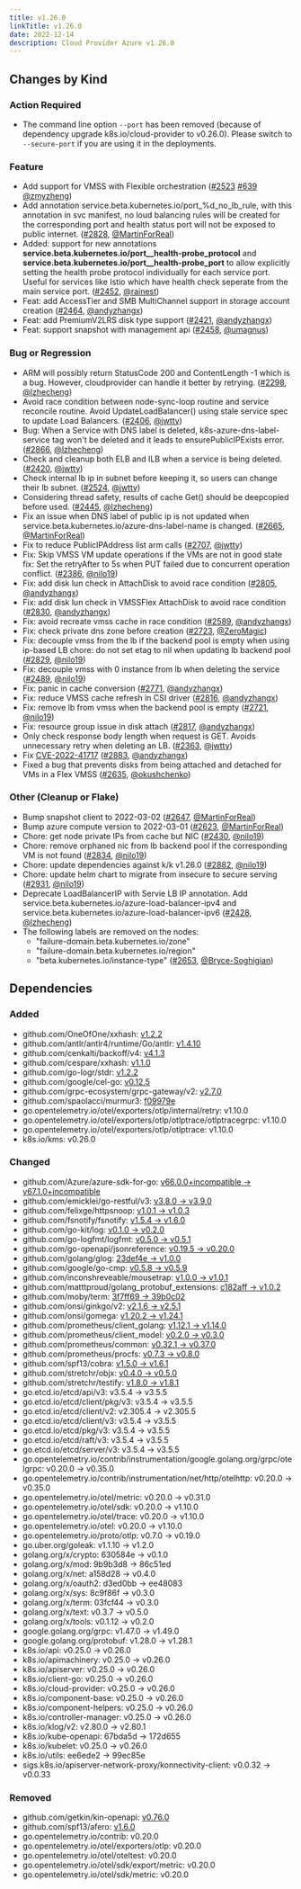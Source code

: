 ```yaml
---
title: v1.26.0
linkTitle: v1.26.0
date: 2022-12-14
description: Cloud Provider Azure v1.26.0
---
```


## Changes by Kind

### Action Required

- The command line option `--port` has been removed (because of dependency upgrade k8s.io/cloud-provider to v0.26.0). Please switch to `--secure-port` if you are using it in the deployments.

### Feature

- Add support for VMSS with Flexible orchestration ([#2523](https://github.com/kubernetes-sigs/cloud-provider-azure/issues/2523) [#639](https://github.com/kubernetes-sigs/cloud-provider-azure/issues/639) [@zmyzheng](https://github.com/zmyzheng))
- Add annotation service.beta.kubernetes.io/port_%d_no_lb_rule, with this annotation in svc manifest, no loud balancing rules will be created for the corresponding port and health status port will not be exposed to public internet. ([#2828](https://github.com/kubernetes-sigs/cloud-provider-azure/pull/2828), [@MartinForReal](https://github.com/MartinForReal))
- Added: support for new annotations **service.beta.kubernetes.io/port_<num>_health-probe_protocol** and **service.beta.kubernetes.io/port_<num>_health-probe_port** to allow explicitly setting the health probe protocol individually for each service port. Useful for services like Istio which have health check seperate from the main service port. ([#2452](https://github.com/kubernetes-sigs/cloud-provider-azure/pull/2452), [@rainest](https://github.com/rainest))
- Feat: add AccessTier and SMB MultiChannel support in storage account creation ([#2464](https://github.com/kubernetes-sigs/cloud-provider-azure/pull/2464), [@andyzhangx](https://github.com/andyzhangx))
- Feat: add PremiumV2LRS disk type support ([#2421](https://github.com/kubernetes-sigs/cloud-provider-azure/pull/2421), [@andyzhangx](https://github.com/andyzhangx))
- Feat: support snapshot with management api ([#2458](https://github.com/kubernetes-sigs/cloud-provider-azure/pull/2458), [@umagnus](https://github.com/umagnus))

### Bug or Regression

- ARM will possibly return StatusCode 200 and ContentLength -1 which is a bug. However, cloudprovider can handle it better by retrying. ([#2298](https://github.com/kubernetes-sigs/cloud-provider-azure/pull/2298), [@lzhecheng](https://github.com/lzhecheng))
- Avoid race condition between node-sync-loop routine and service reconcile routine.
  Avoid UpdateLoadBalancer() using stale service spec to update Load Balancers. ([#2406](https://github.com/kubernetes-sigs/cloud-provider-azure/pull/2406), [@jwtty](https://github.com/jwtty))
- Bug: When a Service with DNS label is deleted, k8s-azure-dns-label-service tag won't be deleted and it leads to ensurePublicIPExists error. ([#2866](https://github.com/kubernetes-sigs/cloud-provider-azure/pull/2866), [@lzhecheng](https://github.com/lzhecheng))
- Check and cleanup both ELB and ILB when a service is being deleted. ([#2420](https://github.com/kubernetes-sigs/cloud-provider-azure/pull/2420), [@jwtty](https://github.com/jwtty))
- Check internal lb ip in subnet before keeping it, so users can change their lb subnet. ([#2524](https://github.com/kubernetes-sigs/cloud-provider-azure/pull/2524), [@jwtty](https://github.com/jwtty))
- Considering thread safety, results of cache Get() should be deepcopied before used. ([#2445](https://github.com/kubernetes-sigs/cloud-provider-azure/pull/2445), [@lzhecheng](https://github.com/lzhecheng))
- Fix an issue when DNS label of public ip is not updated when service.beta.kubernetes.io/azure-dns-label-name is changed. ([#2665](https://github.com/kubernetes-sigs/cloud-provider-azure/pull/2665), [@MartinForReal](https://github.com/MartinForReal))
- Fix to reduce PublicIPAddress list arm calls ([#2707](https://github.com/kubernetes-sigs/cloud-provider-azure/pull/2707), [@jwtty](https://github.com/jwtty))
- Fix: Skip VMSS VM update operations if the VMs are not in good state
  fix: Set the retryAfter to 5s when PUT failed due to concurrent operation conflict. ([#2386](https://github.com/kubernetes-sigs/cloud-provider-azure/pull/2386), [@nilo19](https://github.com/nilo19))
- Fix: add disk lun check in AttachDisk to avoid race condition ([#2805](https://github.com/kubernetes-sigs/cloud-provider-azure/pull/2805), [@andyzhangx](https://github.com/andyzhangx))
- Fix: add disk lun check in VMSSFlex AttachDisk to avoid race condition ([#2830](https://github.com/kubernetes-sigs/cloud-provider-azure/pull/2830), [@andyzhangx](https://github.com/andyzhangx))
- Fix: avoid recreate vmss cache in race condition ([#2589](https://github.com/kubernetes-sigs/cloud-provider-azure/pull/2589), [@andyzhangx](https://github.com/andyzhangx))
- Fix: check private dns zone before creation ([#2723](https://github.com/kubernetes-sigs/cloud-provider-azure/pull/2723), [@ZeroMagic](https://github.com/ZeroMagic))
- Fix: decouple vmss from the lb if the backend pool is empty when using ip-based LB
  chore: do not set etag to nil when updating lb backend pool ([#2829](https://github.com/kubernetes-sigs/cloud-provider-azure/pull/2829), [@nilo19](https://github.com/nilo19))
- Fix: decouple vmss with 0 instance from lb when deleting the service ([#2489](https://github.com/kubernetes-sigs/cloud-provider-azure/pull/2489), [@nilo19](https://github.com/nilo19))
- Fix: panic in cache conversion ([#2771](https://github.com/kubernetes-sigs/cloud-provider-azure/pull/2771), [@andyzhangx](https://github.com/andyzhangx))
- Fix: reduce VMSS cache refresh in CSI driver ([#2816](https://github.com/kubernetes-sigs/cloud-provider-azure/pull/2816), [@andyzhangx](https://github.com/andyzhangx))
- Fix: remove lb from vmss when the backend pool is empty ([#2721](https://github.com/kubernetes-sigs/cloud-provider-azure/pull/2721), [@nilo19](https://github.com/nilo19))
- Fix: resource group issue in disk attach ([#2817](https://github.com/kubernetes-sigs/cloud-provider-azure/pull/2817), [@andyzhangx](https://github.com/andyzhangx))
- Only check response body length when request is GET. Avoids unnecessary retry when deleting an LB. ([#2363](https://github.com/kubernetes-sigs/cloud-provider-azure/pull/2363), [@jwtty](https://github.com/jwtty))
- Fix [CVE-2022-41717](https://github.com/advisories/GHSA-xrjj-mj9h-534m) ([#2883](https://github.com/kubernetes-sigs/cloud-provider-azure/pull/2883), [@andyzhangx](https://github.com/andyzhangx))
- Fixed a bug that prevents disks from being attached and detached for VMs in a Flex VMSS ([#2635](https://github.com/kubernetes-sigs/cloud-provider-azure/pull/2635), [@okushchenko](https://github.com/okushchenko))

### Other (Cleanup or Flake)

- Bump snapshot client to 2022-03-02 ([#2647](https://github.com/kubernetes-sigs/cloud-provider-azure/pull/2647), [@MartinForReal](https://github.com/MartinForReal))
- Bump azure compute version to 2022-03-01 ([#2623](https://github.com/kubernetes-sigs/cloud-provider-azure/pull/2623), [@MartinForReal](https://github.com/MartinForReal))
- Chore: get node private IPs from cache but NIC ([#2430](https://github.com/kubernetes-sigs/cloud-provider-azure/pull/2430), [@nilo19](https://github.com/nilo19))
- Chore: remove orphaned nic from lb backend pool if the corresponding VM is not found ([#2834](https://github.com/kubernetes-sigs/cloud-provider-azure/pull/2834), [@nilo19](https://github.com/nilo19))
- Chore: update dependencies against k/k v1.26.0 ([#2882](https://github.com/kubernetes-sigs/cloud-provider-azure/pull/2882), [@nilo19](https://github.com/nilo19))
- Chore: update helm chart to migrate from insecure to secure serving ([#2931](https://github.com/kubernetes-sigs/cloud-provider-azure/pull/2931), [@nilo19](https://github.com/nilo19))
- Deprecate LoadBalancerIP with Servie LB IP annotation. Add service.beta.kubernetes.io/azure-load-balancer-ipv4 and service.beta.kubernetes.io/azure-load-balancer-ipv6 ([#2428](https://github.com/kubernetes-sigs/cloud-provider-azure/pull/2428), [@lzhecheng](https://github.com/lzhecheng))
- The following labels are removed on the nodes:
  - "failure-domain.beta.kubernetes.io/zone"
  - "failure-domain.beta.kubernetes.io/region"
  - "beta.kubernetes.io/instance-type" ([#2653](https://github.com/kubernetes-sigs/cloud-provider-azure/pull/2653), [@Bryce-Soghigian](https://github.com/Bryce-Soghigian))

## Dependencies

### Added

- github.com/OneOfOne/xxhash: [v1.2.2](https://github.com/OneOfOne/xxhash/tree/v1.2.2)
- github.com/antlr/antlr4/runtime/Go/antlr: [v1.4.10](https://github.com/antlr/antlr4/runtime/Go/antlr/tree/v1.4.10)
- github.com/cenkalti/backoff/v4: [v4.1.3](https://github.com/cenkalti/backoff/v4/tree/v4.1.3)
- github.com/cespare/xxhash: [v1.1.0](https://github.com/cespare/xxhash/tree/v1.1.0)
- github.com/go-logr/stdr: [v1.2.2](https://github.com/go-logr/stdr/tree/v1.2.2)
- github.com/google/cel-go: [v0.12.5](https://github.com/google/cel-go/tree/v0.12.5)
- github.com/grpc-ecosystem/grpc-gateway/v2: [v2.7.0](https://github.com/grpc-ecosystem/grpc-gateway/v2/tree/v2.7.0)
- github.com/spaolacci/murmur3: [f09979e](https://github.com/spaolacci/murmur3/tree/f09979e)
- go.opentelemetry.io/otel/exporters/otlp/internal/retry: v1.10.0
- go.opentelemetry.io/otel/exporters/otlp/otlptrace/otlptracegrpc: v1.10.0
- go.opentelemetry.io/otel/exporters/otlp/otlptrace: v1.10.0
- k8s.io/kms: v0.26.0

### Changed

- github.com/Azure/azure-sdk-for-go: [v66.0.0+incompatible → v67.1.0+incompatible](https://github.com/Azure/azure-sdk-for-go/compare/v66.0.0...v67.1.0)
- github.com/emicklei/go-restful/v3: [v3.8.0 → v3.9.0](https://github.com/emicklei/go-restful/v3/compare/v3.8.0...v3.9.0)
- github.com/felixge/httpsnoop: [v1.0.1 → v1.0.3](https://github.com/felixge/httpsnoop/compare/v1.0.1...v1.0.3)
- github.com/fsnotify/fsnotify: [v1.5.4 → v1.6.0](https://github.com/fsnotify/fsnotify/compare/v1.5.4...v1.6.0)
- github.com/go-kit/log: [v0.1.0 → v0.2.0](https://github.com/go-kit/log/compare/v0.1.0...v0.2.0)
- github.com/go-logfmt/logfmt: [v0.5.0 → v0.5.1](https://github.com/go-logfmt/logfmt/compare/v0.5.0...v0.5.1)
- github.com/go-openapi/jsonreference: [v0.19.5 → v0.20.0](https://github.com/go-openapi/jsonreference/compare/v0.19.5...v0.20.0)
- github.com/golang/glog: [23def4e → v1.0.0](https://github.com/golang/glog/compare/23def4e...v1.0.0)
- github.com/google/go-cmp: [v0.5.8 → v0.5.9](https://github.com/google/go-cmp/compare/v0.5.8...v0.5.9)
- github.com/inconshreveable/mousetrap: [v1.0.0 → v1.0.1](https://github.com/inconshreveable/mousetrap/compare/v1.0.0...v1.0.1)
- github.com/matttproud/golang_protobuf_extensions: [c182aff → v1.0.2](https://github.com/matttproud/golang_protobuf_extensions/compare/c182aff...v1.0.2)
- github.com/moby/term: [3f7ff69 → 39b0c02](https://github.com/moby/term/compare/3f7ff69...39b0c02)
- github.com/onsi/ginkgo/v2: [v2.1.6 → v2.5.1](https://github.com/onsi/ginkgo/v2/compare/v2.1.6...v2.5.1)
- github.com/onsi/gomega: [v1.20.2 → v1.24.1](https://github.com/onsi/gomega/compare/v1.20.2...v1.24.1)
- github.com/prometheus/client_golang: [v1.12.1 → v1.14.0](https://github.com/prometheus/client_golang/compare/v1.12.1...v1.14.0)
- github.com/prometheus/client_model: [v0.2.0 → v0.3.0](https://github.com/prometheus/client_model/compare/v0.2.0...v0.3.0)
- github.com/prometheus/common: [v0.32.1 → v0.37.0](https://github.com/prometheus/common/compare/v0.32.1...v0.37.0)
- github.com/prometheus/procfs: [v0.7.3 → v0.8.0](https://github.com/prometheus/procfs/compare/v0.7.3...v0.8.0)
- github.com/spf13/cobra: [v1.5.0 → v1.6.1](https://github.com/spf13/cobra/compare/v1.5.0...v1.6.1)
- github.com/stretchr/objx: [v0.4.0 → v0.5.0](https://github.com/stretchr/objx/compare/v0.4.0...v0.5.0)
- github.com/stretchr/testify: [v1.8.0 → v1.8.1](https://github.com/stretchr/testify/compare/v1.8.0...v1.8.1)
- go.etcd.io/etcd/api/v3: v3.5.4 → v3.5.5
- go.etcd.io/etcd/client/pkg/v3: v3.5.4 → v3.5.5
- go.etcd.io/etcd/client/v2: v2.305.4 → v2.305.5
- go.etcd.io/etcd/client/v3: v3.5.4 → v3.5.5
- go.etcd.io/etcd/pkg/v3: v3.5.4 → v3.5.5
- go.etcd.io/etcd/raft/v3: v3.5.4 → v3.5.5
- go.etcd.io/etcd/server/v3: v3.5.4 → v3.5.5
- go.opentelemetry.io/contrib/instrumentation/google.golang.org/grpc/otelgrpc: v0.20.0 → v0.35.0
- go.opentelemetry.io/contrib/instrumentation/net/http/otelhttp: v0.20.0 → v0.35.0
- go.opentelemetry.io/otel/metric: v0.20.0 → v0.31.0
- go.opentelemetry.io/otel/sdk: v0.20.0 → v1.10.0
- go.opentelemetry.io/otel/trace: v0.20.0 → v1.10.0
- go.opentelemetry.io/otel: v0.20.0 → v1.10.0
- go.opentelemetry.io/proto/otlp: v0.7.0 → v0.19.0
- go.uber.org/goleak: v1.1.10 → v1.2.0
- golang.org/x/crypto: 630584e → v0.1.0
- golang.org/x/mod: 9b9b3d8 → 86c51ed
- golang.org/x/net: a158d28 → v0.4.0
- golang.org/x/oauth2: d3ed0bb → ee48083
- golang.org/x/sys: 8c9f86f → v0.3.0
- golang.org/x/term: 03fcf44 → v0.3.0
- golang.org/x/text: v0.3.7 → v0.5.0
- golang.org/x/tools: v0.1.12 → v0.2.0
- google.golang.org/grpc: v1.47.0 → v1.49.0
- google.golang.org/protobuf: v1.28.0 → v1.28.1
- k8s.io/api: v0.25.0 → v0.26.0
- k8s.io/apimachinery: v0.25.0 → v0.26.0
- k8s.io/apiserver: v0.25.0 → v0.26.0
- k8s.io/client-go: v0.25.0 → v0.26.0
- k8s.io/cloud-provider: v0.25.0 → v0.26.0
- k8s.io/component-base: v0.25.0 → v0.26.0
- k8s.io/component-helpers: v0.25.0 → v0.26.0
- k8s.io/controller-manager: v0.25.0 → v0.26.0
- k8s.io/klog/v2: v2.80.0 → v2.80.1
- k8s.io/kube-openapi: 67bda5d → 172d655
- k8s.io/kubelet: v0.25.0 → v0.26.0
- k8s.io/utils: ee6ede2 → 99ec85e
- sigs.k8s.io/apiserver-network-proxy/konnectivity-client: v0.0.32 → v0.0.33

### Removed

- github.com/getkin/kin-openapi: [v0.76.0](https://github.com/getkin/kin-openapi/tree/v0.76.0)
- github.com/spf13/afero: [v1.6.0](https://github.com/spf13/afero/tree/v1.6.0)
- go.opentelemetry.io/contrib: v0.20.0
- go.opentelemetry.io/otel/exporters/otlp: v0.20.0
- go.opentelemetry.io/otel/oteltest: v0.20.0
- go.opentelemetry.io/otel/sdk/export/metric: v0.20.0
- go.opentelemetry.io/otel/sdk/metric: v0.20.0
